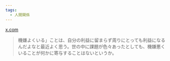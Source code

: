 ```yaml
---
tags:
  - 人間関係
---
```

[x.com](https://x.com/kmizu/status/1871564828550275274)
>機嫌よくいる」ことは、自分の利益に留まらず周りにとっても利益になるんだよなと最近よく思う。世の中に課題が色々あったとしても、機嫌悪くいることが何かに寄与することはないというか。